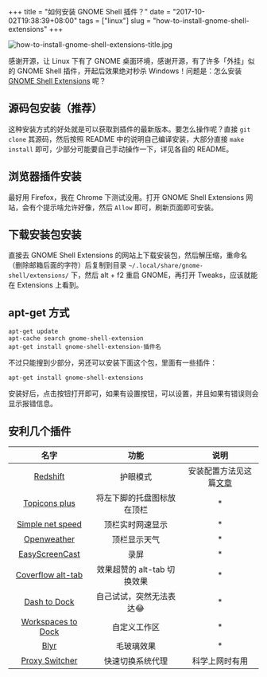 +++
title = "如何安装 GNOME Shell 插件？"
date = "2017-10-02T19:38:39+08:00"
tags = ["linux"]
slug = "how-to-install-gnome-shell-extensions"
+++

![how-to-install-gnome-shell-extensions-title.jpg](/images/how-to-install-gnome-shell-extensions-title.jpg "我的桌面截图")

感谢开源，让 Linux 下有了 GNOME 桌面环境，感谢开源，有了许多「外挂」似的 GNOME Shell 插件，开起后效果绝对秒杀 Windows！问题是：怎么安装 [GNOME Shell Extensions](https://extensions.gnome.org/) 呢？

## 源码包安装（推荐）

这种安装方式的好处就是可以获取到插件的最新版本。要怎么操作呢？直接 `git clone` 其源码，然后按照 README 中的说明自己编译安装，大部分直接 `make install` 即可，少部分可能要自己手动操作一下，详见各自的 README。

## 浏览器插件安装

最好用 Firefox，我在 Chrome 下测试没用。打开 GNOME Shell Extensions 网站，会有个提示啥允许好像，然后 `Allow` 即可，刷新页面即可安装。

## 下载安装包安装

直接去 GNOME Shell Extensions 的网站上下载安装包，然后解压缩，重命名（删除邮箱后面的字符）后复制到目录 `~/.local/share/gnome-shell/extensions/` 下，然后 alt + f2 重启 GNOME，再打开 Tweaks，应该就能在 Extensions 上看到。

## apt-get 方式

```
apt-get update
apt-cache search gnome-shell-extension
apt-get install gnome-shell-extension-插件名
```

不过只能搜到少部分，另还可以安装下面这个包，里面有一些插件：

```
apt-get install gnome-shell-extensions
```

安装好后，点击按钮打开即可，如果有设置按钮，可以设置，并且如果有错误则会显示报错信息。

## 安利几个插件

名字 | 功能 | 说明
:---:|:---:|:---:
[Redshift](https://extensions.gnome.org/extension/685/redshift/) | 护眼模式 | 安装配置方法见这篇[文章](/tech/configure-redshift-in-linux/)
[Topicons plus](https://extensions.gnome.org/extension/1031/topicons/) | 将左下脚的托盘图标放在顶栏 | *
[Simple net speed](https://extensions.gnome.org/extension/1085/simple-net-speed/) | 顶栏实时网速显示 | *
[Openweather](https://extensions.gnome.org/extension/750/openweather/) | 顶栏显示天气 | *
[EasyScreenCast](https://extensions.gnome.org/extension/690/easyscreencast/) | 录屏 | *
[Coverflow alt-tab](https://extensions.gnome.org/extension/97/coverflow-alt-tab/) | 效果超赞的 alt-tab 切换效果 | *
[Dash to Dock](https://extensions.gnome.org/extension/307/dash-to-dock/) | 自己试试，突然无法表达😂 | *
[Workspaces to Dock](https://extensions.gnome.org/extension/427/workspaces-to-dock/) | 自定义工作区 | *
[Blyr](https://extensions.gnome.org/extension/1251/blyr/) | 毛玻璃效果 | *
[Proxy Switcher](https://extensions.gnome.org/extension/771/proxy-switcher/) | 快速切换系统代理 | 科学上网时有用
